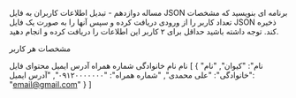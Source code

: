 مساله دوازدهم - تبدیل اطلاعات کاربران به فایل JSON
برنامه ای بنویسید که مشخصات تعداد کاربر را از ورودی دریافت کرده و سپس آنها را به صورت یک فایل JSON ذخیره کند. توجه داشته باشید حداقل برای ۲ کاربر این اطلاعات را دریافت کرده و انجام دهید.

مشخصات هر کاربر

نام
نام خانوادگی
شماره همراه
آدرس ایمیل
محتوای فایل
[
  {
    "نام": "کیوان",
    "نام خانوادگی": "علی محمدی",
    "شماره همراه": "۰۹۱۲۰۰۰۰۰۰۰",
    "آدرس ایمیل": "email@gmail.com"
  }
]
